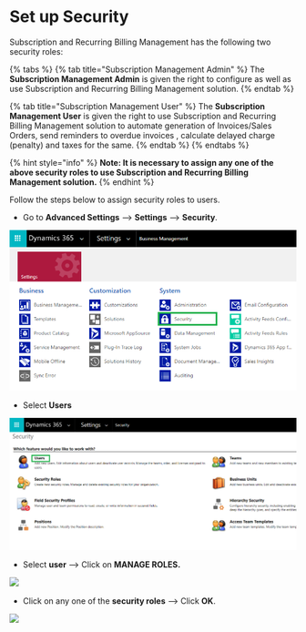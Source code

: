 # Set up Security


Subscription and Recurring Billing Management has the following two security roles:

{% tabs %}
{% tab title="Subscription Management Admin" %}
The **Subscription Management Admin** is given the right to configure as well as use Subscription and Recurring Billing Management solution.
{% endtab %}

{% tab title="Subscription Management User" %}
The **Subscription Management User** is given the right to use Subscription and Recurring Billing Management solution to automate generation of Invoices/Sales Orders, send reminders to overdue invoices , calculate delayed charge (penalty) and taxes for the same.
{% endtab %}
{% endtabs %}

{% hint style="info" %}
**Note: It is necessary to assign any one of the above security roles to use Subscription and Recurring Billing Management solution.**
{% endhint %}

Follow the steps below to assign security roles to users.

* Go to **Advanced Settings** --> **Settings** --> **Security**.

![](<../../.gitbook/assets/f (5).png>)

* Select **Users**

![](<../../.gitbook/assets/g (3).png>)

* Select **user** --> Click on **MANAGE ROLES.**

![](<../../.gitbook/assets/Set Secu\_1.png>)

* Click on any one of the **security roles** --> Click **OK**.

![](<../../.gitbook/assets/Set Secu\_2.png>)
